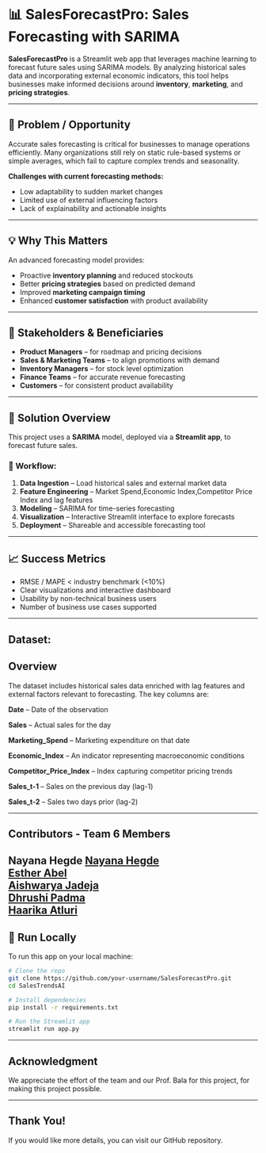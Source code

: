 # 📊 SalesForecastPro: Sales Forecasting with SARIMA

**SalesForecastPro** is a Streamlit web app that leverages machine learning to forecast future sales using SARIMA models. By analyzing historical sales data and incorporating external economic indicators, this tool helps businesses make informed decisions around **inventory**, **marketing**, and **pricing strategies**.

---

## 🧠 Problem / Opportunity

Accurate sales forecasting is critical for businesses to manage operations efficiently. Many organizations still rely on static rule-based systems or simple averages, which fail to capture complex trends and seasonality.

**Challenges with current forecasting methods:**
- Low adaptability to sudden market changes
- Limited use of external influencing factors
- Lack of explainability and actionable insights

---

## 💡 Why This Matters

An advanced forecasting model provides:
- Proactive **inventory planning** and reduced stockouts
- Better **pricing strategies** based on predicted demand
- Improved **marketing campaign timing**
- Enhanced **customer satisfaction** with product availability

---

## 👥 Stakeholders & Beneficiaries

- **Product Managers** – for roadmap and pricing decisions  
- **Sales & Marketing Teams** – to align promotions with demand  
- **Inventory Managers** – for stock level optimization  
- **Finance Teams** – for accurate revenue forecasting  
- **Customers** – for consistent product availability

---

## 🔧 Solution Overview

This project uses a **SARIMA** model, deployed via a **Streamlit app**, to forecast future sales.

### 🔄 Workflow:
1. **Data Ingestion** – Load historical sales and external market data
2. **Feature Engineering** – Market Spend,Economic Index,Competitor Price Index and lag features
3. **Modeling** – SARIMA for time-series forecasting
4. **Visualization** – Interactive Streamlit interface to explore forecasts
5. **Deployment** – Shareable and accessible forecasting tool

---

## 📈 Success Metrics

- RMSE / MAPE < industry benchmark (<10%)
- Clear visualizations and interactive dashboard
- Usability by non-technical business users
- Number of business use cases supported

---
## Dataset:

## Overview  
The dataset includes historical sales data enriched with lag features and external factors relevant to forecasting. The key columns are:

**Date** – Date of the observation

**Sales** – Actual sales for the day

**Marketing_Spend** – Marketing expenditure on that date

**Economic_Index** – An indicator representing macroeconomic conditions

**Competitor_Price_Index** – Index capturing competitor pricing trends

**Sales_t-1** – Sales on the previous day (lag-1)

**Sales_t-2** – Sales two days prior (lag-2)

---
## Contributors - Team 6 Members
Nayana Hegde 
[Nayana Hegde](https://www.linkedin.com/in/nayana-hegde-501a7785/)  
[Esther Abel](https://www.linkedin.com/in/abelesther/)    
[Aishwarya Jadeja](https://www.linkedin.com/in/aishwarya-jadeja-5729282a8/)    
[Dhrushi Padma](https://www.linkedin.com/in/dhrushi-padma-09abb623b/)    
[Haarika Atluri]()    
---
## 🚀 Run Locally

To run this app on your local machine:

```bash
# Clone the repo
git clone https://github.com/your-username/SalesForecastPro.git
cd SalesTrendsAI

# Install dependencies
pip install -r requirements.txt

# Run the Streamlit app
streamlit run app.py
```
---
##  Acknowledgment
We appreciate the effort of the team and our Prof. Bala for this project, for making this project possible.  

---
## Thank You!
If you would like more details, you can visit our GitHub repository.
